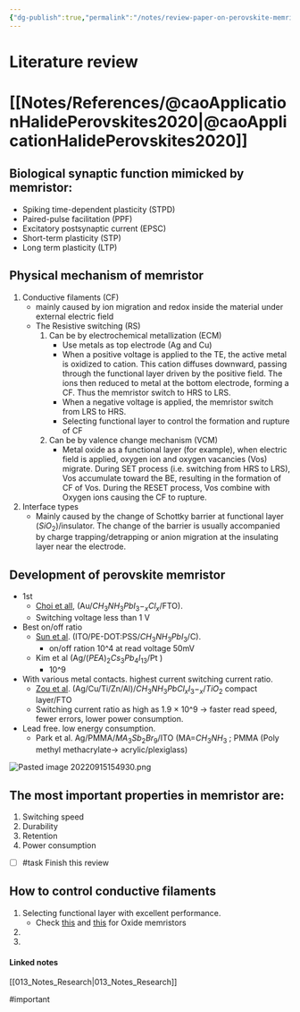 ```yaml
---
{"dg-publish":true,"permalink":"/notes/review-paper-on-perovskite-memristor-1/","tags":["paper, compiled"]}
---
```



# Literature review

# [[Notes/References/@caoApplicationHalidePerovskites2020\|@caoApplicationHalidePerovskites2020]]
## Biological synaptic function mimicked by memristor:
- Spiking time-dependent plasticity (STPD)
- Paired-pulse facilitation (PPF)
- Excitatory postsynaptic current (EPSC)
- Short-term plasticity (STP)
- Long term plasticity (LTP)

## Physical mechanism of memristor
1. Conductive filaments (CF)
	- mainly caused by ion migration and redox inside the material under external electric field
	- The Resistive switching (RS) 
		1. Can be by electrochemical metallization (ECM)
			- Use metals as top electrode (Ag and Cu)
			- When a positive voltage is applied to the TE, the active metal is oxidized to cation. This cation diffuses downward, passing through the functional layer driven by the positive field. The ions then reduced to metal at the bottom electrode, forming a CF. Thus the memristor switch to HRS to LRS.
			- When a negative voltage is applied, the memristor switch from LRS to HRS.
			- Selecting functional layer to control the formation and rupture of CF
		2. Can be by valence change mechanism (VCM)
			- Metal oxide as a functional layer (for example), when electric field is applied, oxygen ion and oxygen vacancies (Vos) migrate. During SET process (i.e. switching from HRS to LRS), Vos accumulate toward the BE, resulting in the formation of CF of Vos. During the RESET process, Vos combine with Oxygen ions causing the CF to rupture. 
2. Interface types
	- Mainly caused by the change of Schottky barrier at functional layer ($SiO_2$)/insulator. The change of the barrier is usually accompanied by charge trapping/detrapping or anion migration at the insulating layer near the electrode.

##  Development of perovskite memristor
- 1st
	- [Choi et all](https://onlinelibrary.wiley.com/doi/10.1002/adma.201502889), (Au/$CH_3NH_3PbI_3-_xCl_x$/FTO). 
	- Switching voltage less than 1 V
- Best on/off ratio
	- [Sun et al](https://pubs.rsc.org/en/content/articlelanding/2015/TC/C5TC02270C). (ITO/PE-DOT:PSS/$CH_3NH_3PbI_3$/C). 
		- on/off ration 10^4 at read voltage 50mV
	- Kim et al (Ag/$(PEA)_2 Cs_3 Pb_4 I_13$/Pt  )
		- 10^9
- With various metal contacts. highest current switching current ratio.
	- [Zou et al](https://pubs.rsc.org/en/content/articlelanding/2016/TC/C6TC00141F). (Ag/Cu/Ti/Zn/Al)/$CH_3NH_3PbCl_xI_3-_x$/$TiO_2$ compact layer/FTO
	- Switching current ratio as high as 1.9 × 10^9 -> faster read speed, fewer errors, lower power consumption.
- Lead free. low energy consumption.
	- Park et al. Ag/PMMA/$MA_3Sb_2Br_9$/ITO  (MA=$CH_3NH_3$ ; PMMA (Poly methyl methacrylate-> acrylic/plexiglass)

![Pasted image 20220915154930.png](/img/user/Attachments/Pasted%20image%2020220915154930.png)

## The most important properties in memristor are:
 1. Switching speed
 2. Durability 
 3. Retention
 4. Power consumption 

- [ ] #task Finish this review

## How to control conductive filaments
1. Selecting functional layer with excellent performance.
	- Check [this](https://onlinelibrary.wiley.com/doi/10.1002/adma.201400270) and [this](https://pubs.acs.org/doi/10.1021/nn405827t) for Oxide memristors
2. 
2. 
#### Linked notes
[[013_Notes_Research\|013_Notes_Research]]

#important 
